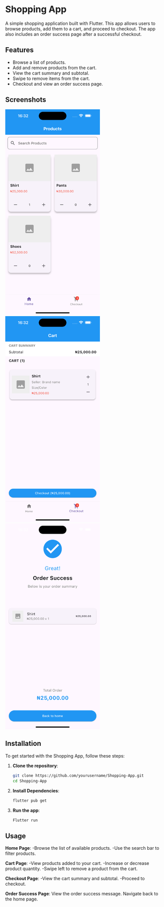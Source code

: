# Shopping App

A simple shopping application built with Flutter. This app allows users to browse products, add them to a cart, and proceed to checkout. The app also includes an order success page after a successful checkout.

## Features

- Browse a list of products.
- Add and remove products from the cart.
- View the cart summary and subtotal.
- Swipe to remove items from the cart.
- Checkout and view an order success page.

## Screenshots

<img src="screenshot/Products.png" alt="Home Page" width="300">
<img src="screenshot/Cart.png" alt="Checkout" width="300">
<img src="screenshot/Success.png" alt="Success" width="300">

## Installation

To get started with the Shopping App, follow these steps:

1. **Clone the repository**:
   ```bash
   git clone https://github.com/yourusername/Shopping-App.git
   cd Shopping-App

2. **Install Dependencies**:
   ```bash
   flutter pub get

3. **Run the app**:
   ```bash
   Flutter run

## Usage
**Home Page**:
-Browse the list of available products.
-Use the search bar to filter products.

**Cart Page**:
-View products added to your cart.
-Increase or decrease product quantity.
-Swipe left to remove a product from the cart.

**Checkout Page**:
-View the cart summary and subtotal.
-Proceed to checkout.

**Order Success Page**:
View the order success message.
Navigate back to the home page.
